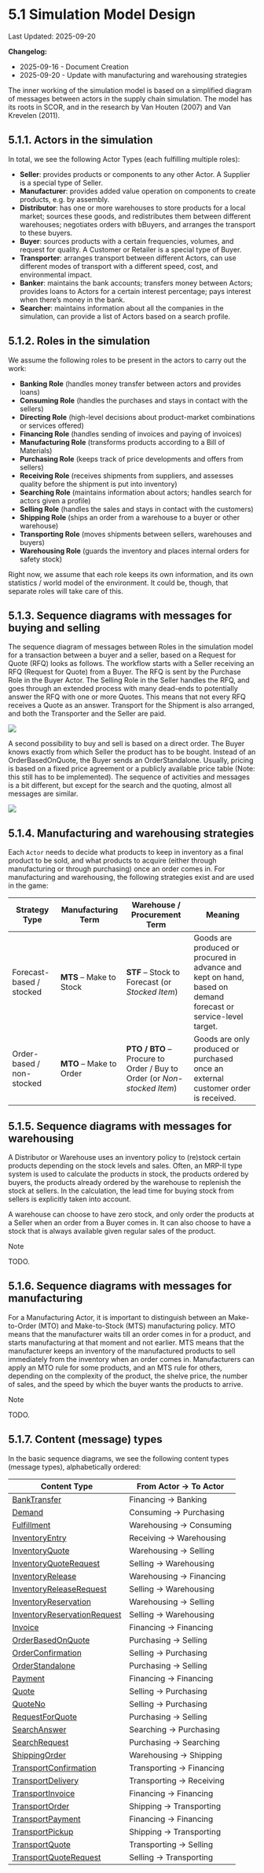 # 5.1 Simulation Model Design

Last Updated: 2025-09-20

__Changelog:__
 - 2025-09-16 - Document Creation
 - 2025-09-20 - Update with manufacturing and warehousing strategies
 

The inner working of the simulation model is based on a simplified diagram of messages between actors in the supply chain simulation. The model has its roots in SCOR, and in the research by Van Houten (2007) and Van Krevelen (2011). 

## 5.1.1. Actors in the simulation

In total, we see the following Actor Types (each fulfilling multiple roles):
- **Seller**: provides products or components to any other Actor. A Supplier is a special type of Seller.
- **Manufacturer**: provides added value operation on components to create products, e.g. by assembly.
- **Distributor**: has one or more warehouses to store products for a  local market; sources these goods, and redistributes them between different warehouses; negotiates orders with bBuyers, and arranges the transport to these buyers.
- **Buyer**: sources products with a certain frequencies, volumes, and request for quality. A Customer or Retailer is a special type of Buyer.
- **Transporter**: arranges transport between different Actors, can use different modes of transport with a different speed, cost, and environmental impact.
- **Banker**: maintains the bank accounts; transfers money between Actors; provides loans to Actors for a certain interest percentage; pays interest when there’s money in the bank.
- **Searcher**: maintains information about all the companies in the simulation, can provide a list of Actors based on a search profile.


## 5.1.2. Roles in the simulation

We assume the following roles to be present in the actors to carry out the work:
- **Banking Role** (handles money transfer between actors and provides loans)
- **Consuming Role** (handles the purchases and stays in contact with the sellers)
- **Directing Role** (high-level decisions about product-market combinations or services offered)
- **Financing Role** (handles sending of invoices and paying of invoices)
- **Manufacturing Role** (transforms products according to a Bill of Materials)
- **Purchasing Role** (keeps track of price developments and offers from sellers)
- **Receiving Role** (receives shipments from suppliers, and assesses quality before the shipment is put into inventory)
- **Searching Role** (maintains information about actors; handles search for actors given a profile)
- **Selling Role** (handles the sales and stays in contact with the customers)
- **Shipping Role** (ships an order from a warehouse to a buyer or other warehouse)
- **Transporting Role** (moves shipments between sellers, warehouses and buyers)
- **Warehousing Role** (guards the inventory and places internal orders for safety stock)

Right now, we assume that each role keeps its own information, and its own statistics / world model of the environment. It could be, though, that separate roles will take care of this. 


## 5.1.3. Sequence diagrams with messages for buying and selling

The sequence diagram of messages between Roles in the simulation model for a transaction between a buyer and a seller, based on a Request for Quote (RFQ) looks as follows. The workflow starts with a Seller receiving an RFQ (Request for Quote) from a Buyer. The RFQ is sent by the Purchase Role in the Buyer Actor. The Selling Role in the Seller handles the RFQ, and goes through an extended process with many dead-ends to potentially answer the RFQ with one or more Quotes. This means that not every RFQ receives a Quote as an answer. Transport for the Shipment is also arranged, and both the Transporter and the Seller are paid. 

![](diagrams/gscg-sim-sequence-rfq.svg)

A second possibility to buy and sell is based on a direct order. The Buyer knows exactly from which Seller the product has to be bought. Instead of an OrderBasedOnQuote, the Buyer sends an OrderStandalone. Usually, pricing is based on a fixed price agreement or a publicly available price table (Note: this still has to be implemented). The sequence of activities and messages is a bit different, but except for the search and the quoting, almost all messages are similar.

![](diagrams/gscg-sim-sequence-order.svg)

## 5.1.4. Manufacturing and warehousing strategies

Each `Actor` needs to decide what products to keep in inventory as a final product to be sold, and what products to acquire (either through manufacturing or through purchasing) once an order comes in. For manufacturing and warehousing, the following strategies exist and are used in the game:

| **Strategy Type**         | **Manufacturing Term** | **Warehouse / Procurement Term** | **Meaning** |
|---------------------------|------------------------|----------------------------------|-------------|
| Forecast-based / stocked  | **MTS** – Make to Stock | **STF** – Stock to Forecast (or *Stocked Item*) | Goods are produced or procured in advance and kept on hand, based on demand forecast or service-level target. |
| Order-based / non-stocked | **MTO** – Make to Order | **PTO / BTO** – Procure to Order / Buy to Order (or *Non-stocked Item*) | Goods are only produced or purchased once an external customer order is received. |


## 5.1.5. Sequence diagrams with messages for warehousing

A Distributor or Warehouse uses an inventory policy to (re)stock certain products depending on the stock levels and sales. Often, an MRP-II type system is used to calculate the products in stock, the products ordered by buyers, the products already ordered by the warehouse to replenish the stock at sellers. In the calculation, the lead time for buying stock from sellers is explicitly taken into account. 

A warehouse can choose to have zero stock, and only order the products at a Seller when an order from a Buyer comes in. It can also choose to have a stock that is always available given regular sales of the product.

> [!NOTE]
> TODO.


## 5.1.6. Sequence diagrams with messages for manufacturing

For a Manufacturing Actor, it is important to distinguish between an Make-to-Order (MTO) and Make-to-Stock (MTS) manufacturing policy. MTO means that the manufacturer waits till an order comes in for a product, and starts manufacturing at that moment and not earlier. MTS means that the manufacturer keeps an inventory of the manufactured products to sell immediately from the inventory when an order comes in. Manufacturers can apply an MTO rule for some products, and an MTS rule for others, depending on the complexity of the product, the shelve price, the number of sales, and the speed by which the buyer wants the products to arrive.

> [!NOTE]
> TODO.


## 5.1.7. Content (message) types

In the basic sequence diagrams, we see the following content types (message types), alphabetically ordered:

| Content Type | From Actor &rarr; To Actor |
| ------------ | -------------------------- |
| [BankTransfer](data-model/bank-transfer.md)                                | Financing &rarr; Banking      |
| [Demand](data-model/demand.md)                                             | Consuming &rarr; Purchasing   |
| [Fulfillment](data-model/fulfillment.md)                                   | Warehousing &rarr; Consuming  |
| [InventoryEntry](data-model/inventory-entry.md)                            | Receiving &rarr; Warehousing  |
| [InventoryQuote](data-model/inventory-quote.md)                            | Warehousing &rarr; Selling    |
| [InventoryQuoteRequest](data-model/inventory-quote-request.md)             | Selling &rarr; Warehousing    |
| [InventoryRelease](data-model/inventory-release.md)                        | Warehousing &rarr; Financing  |
| [InventoryReleaseRequest](data-model/inventory-release-request.md)         | Selling &rarr; Warehousing    |
| [InventoryReservation](data-model/inventory-reservation.md)                | Warehousing &rarr; Selling    |
| [InventoryReservationRequest](data-model/inventory-reservation-request.md) | Selling &rarr; Warehousing    |
| [Invoice](data-model/invoice.md)                                           | Financing &rarr; Financing    |
| [OrderBasedOnQuote](data-model/order-based-on-quote.md)                    | Purchasing &rarr; Selling     |
| [OrderConfirmation](data-model/order-confirmation.md)                      | Selling &rarr; Purchasing     |
| [OrderStandalone](data-model/order-standalone.md)                          | Purchasing &rarr; Selling     |
| [Payment](data-model/payment.md)                                           | Financing &rarr; Financing    |
| [Quote](data-model/quote.md)                                               | Selling &rarr; Purchasing     |
| [QuoteNo](data-model/quote-no.md)                                          | Selling &rarr; Purchasing     |
| [RequestForQuote](data-model/request-for-quote.md)                         | Purchasing &rarr; Selling     |
| [SearchAnswer](data-model/search-answer.md)                                | Searching &rarr; Purchasing   |
| [SearchRequest](data-model/search-request.md)                              | Purchasing &rarr; Searching   |
| [ShippingOrder](data-model/shipping-order.md)                              | Warehousing &rarr; Shipping   |
| [TransportConfirmation](data-model/transport-confirmation.md)              | Transporting &rarr; Financing |
| [TransportDelivery](data-model/transport-delivery.md)                      | Transporting &rarr; Receiving |
| [TransportInvoice](data-model/transport-invoice.md)                        | Financing &rarr; Financing    |
| [TransportOrder](data-model/shipping-order.md)                             | Shipping &rarr; Transporting  |
| [TransportPayment](data-model/transport-payment.md)                        | Financing &rarr; Financing    |
| [TransportPickup](data-model/transport-pickup.md)                          | Shipping &rarr; Transporting  |
| [TransportQuote](data-model/transport-quote.md)                            | Transporting &rarr; Selling   |
| [TransportQuoteRequest](data-model/transport-quote-request.md)             | Selling &rarr; Transporting   |

